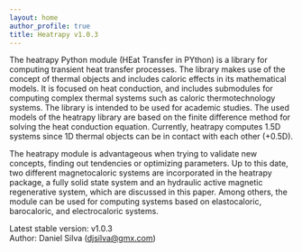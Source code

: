 ```yaml
---
layout: home
author_profile: true
title: Heatrapy v1.0.3
---
```


The heatrapy Python module (HEat Transfer in PYthon) is a library for computing transient heat transfer processes. The library makes use of the concept of thermal objects and includes caloric effects in its mathematical models. It is focused on heat conduction, and includes submodules for computing complex thermal systems such as caloric thermotechnology systems. The library is intended to be used for academic studies. The used models of the heatrapy library are based on the finite difference method for solving the heat conduction equation. Currently, heatrapy computes 1.5D systems since 1D thermal objects can be in contact with each other (+0.5D).

The heatrapy module is advantageous when trying to validate new concepts, finding out tendencies or optimizing parameters. Up to this date, two different magnetocaloric systems are incorporated in the heatrapy package, a fully solid state system and an hydraulic active magnetic regenerative system, which are discussed in this paper. Among others, the module can be used for computing systems based on elastocaloric, barocaloric, and electrocaloric systems.

Latest stable version: v1.0.3 <br> Author: Daniel Silva (djsilva@gmx.com)
